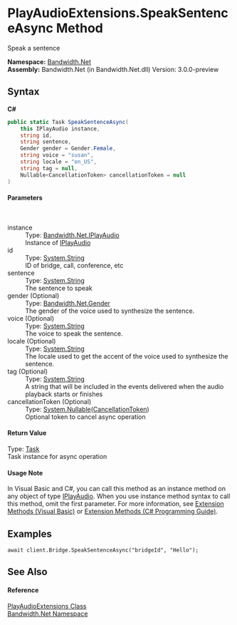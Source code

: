 ﻿# PlayAudioExtensions.SpeakSentenceAsync Method 
 

Speak a sentence

**Namespace:**&nbsp;<a href ="N_Bandwidth_Net.md">Bandwidth.Net</a><br />**Assembly:**&nbsp;Bandwidth.Net (in Bandwidth.Net.dll) Version: 3.0.0-preview

## Syntax

**C#**<br />
``` C#
public static Task SpeakSentenceAsync(
	this IPlayAudio instance,
	string id,
	string sentence,
	Gender gender = Gender.Female,
	string voice = "susan",
	string locale = "en_US",
	string tag = null,
	Nullable<CancellationToken> cancellationToken = null
)
```


#### Parameters
&nbsp;<dl><dt>instance</dt><dd>Type: <a href ="T_Bandwidth_Net_IPlayAudio.md">Bandwidth.Net.IPlayAudio</a><br />Instance of <a href ="T_Bandwidth_Net_IPlayAudio.md">IPlayAudio</a></dd><dt>id</dt><dd>Type: <a href="http://msdn2.microsoft.com/en-us/library/s1wwdcbf" target="_blank">System.String</a><br />ID of bridge, call, conference, etc</dd><dt>sentence</dt><dd>Type: <a href="http://msdn2.microsoft.com/en-us/library/s1wwdcbf" target="_blank">System.String</a><br />The sentence to speak</dd><dt>gender (Optional)</dt><dd>Type: <a href ="T_Bandwidth_Net_Gender.md">Bandwidth.Net.Gender</a><br />The gender of the voice used to synthesize the sentence.</dd><dt>voice (Optional)</dt><dd>Type: <a href="http://msdn2.microsoft.com/en-us/library/s1wwdcbf" target="_blank">System.String</a><br />The voice to speak the sentence.</dd><dt>locale (Optional)</dt><dd>Type: <a href="http://msdn2.microsoft.com/en-us/library/s1wwdcbf" target="_blank">System.String</a><br />The locale used to get the accent of the voice used to synthesize the sentence.</dd><dt>tag (Optional)</dt><dd>Type: <a href="http://msdn2.microsoft.com/en-us/library/s1wwdcbf" target="_blank">System.String</a><br />A string that will be included in the events delivered when the audio playback starts or finishes</dd><dt>cancellationToken (Optional)</dt><dd>Type: <a href="http://msdn2.microsoft.com/en-us/library/b3h38hb0" target="_blank">System.Nullable</a>(<a href="http://msdn2.microsoft.com/en-us/library/dd384802" target="_blank">CancellationToken</a>)<br />Optional token to cancel async operation</dd></dl>

#### Return Value
Type: <a href="http://msdn2.microsoft.com/en-us/library/dd235678" target="_blank">Task</a><br />Task instance for async operation

#### Usage Note
In Visual Basic and C#, you can call this method as an instance method on any object of type <a href ="T_Bandwidth_Net_IPlayAudio.md">IPlayAudio</a>. When you use instance method syntax to call this method, omit the first parameter. For more information, see <a href="http://msdn.microsoft.com/en-us/library/bb384936.aspx">Extension Methods (Visual Basic)</a> or <a href="http://msdn.microsoft.com/en-us/library/bb383977.aspx">Extension Methods (C# Programming Guide)</a>.

## Examples

```
await client.Bridge.SpeakSentenceAsync("bridgeId", "Hello");
```


## See Also


#### Reference
<a href ="T_Bandwidth_Net_PlayAudioExtensions.md">PlayAudioExtensions Class</a><br /><a href ="N_Bandwidth_Net.md">Bandwidth.Net Namespace</a><br />